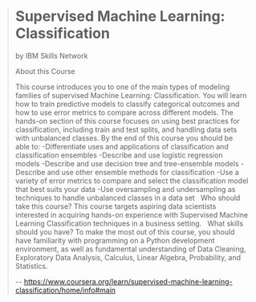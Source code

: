 > # Supervised Machine Learning: Classification
> 
> by IBM Skills Network
> 
> About this Course
> 
> This course introduces you to one of the main types of modeling families of supervised Machine Learning: Classification. You will learn how to train predictive models to classify categorical outcomes and how to use error metrics to compare across different models. The hands-on section of this course focuses on using best practices for classification, including train and test splits, and handling data sets with unbalanced classes. By the end of this course you should be able to: -Differentiate uses and applications of classification and classification ensembles -Describe and use logistic regression models -Describe and use decision tree and tree-ensemble models -Describe and use other ensemble methods for classification -Use a variety of error metrics to compare and select the classification model that best suits your data -Use oversampling and undersampling as techniques to handle unbalanced classes in a data set   Who should take this course? This course targets aspiring data scientists interested in acquiring hands-on experience with Supervised Machine Learning Classification techniques in a business setting.   What skills should you have? To make the most out of this course, you should have familiarity with programming on a Python development environment, as well as fundamental understanding of Data Cleaning, Exploratory Data Analysis, Calculus, Linear Algebra, Probability, and Statistics.
>
> -- https://www.coursera.org/learn/supervised-machine-learning-classification/home/info#main
